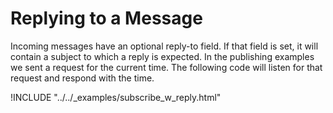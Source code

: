 # Replying to a Message

Incoming messages have an optional reply-to field. If that field is set, it will contain a subject to which a reply is expected. In the publishing examples we sent a request for the current time. The following code will listen for that request and respond with the time.

!INCLUDE "../../_examples/subscribe_w_reply.html"